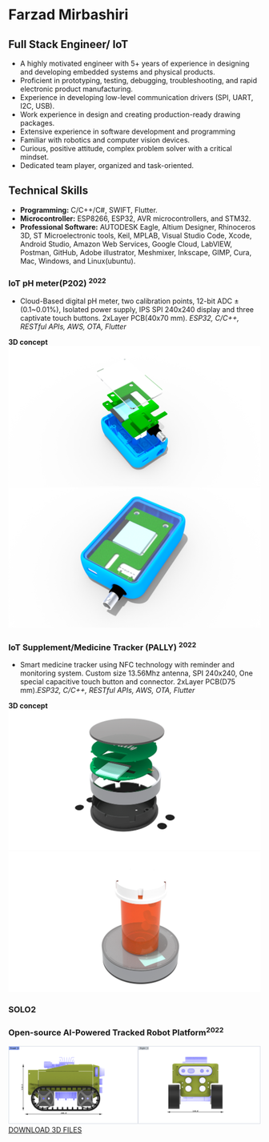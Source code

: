 # Farzad Mirbashiri
## Full Stack Engineer/ IoT

- A highly motivated engineer with 5+ years of experience in designing and developing embedded systems and physical products.
- Proficient in prototyping, testing, debugging, troubleshooting, and rapid electronic product manufacturing.
- Experience in developing low-level communication drivers (SPI, UART, I2C, USB).
- Work experience in design and creating production-ready drawing packages.
- Extensive experience in software development and programming 
- Familiar with robotics and computer vision devices.
- Curious, positive attitude, complex problem solver with a critical mindset.
- Dedicated team player, organized and task-oriented.
## Technical Skills

- **Programming:** C/C++/C#, SWIFT, Flutter.
- **Microcontroller:** ESP8266, ESP32, AVR microcontrollers, and STM32.
- **Professional Software:** AUTODESK Eagle, Altium Designer, Rhinoceros 3D, ST Microelectronic tools, Keil, MPLAB, Visual Studio Code, Xcode, Android Studio, Amazon Web Services, Google Cloud, LabVIEW, Postman, GitHub, Adobe illustrator, Meshmixer, Inkscape, GIMP, Cura, Mac, Windows, and Linux(ubuntu).

### IoT pH meter(P202) <sup>2022</sup>
- Cloud-Based digital pH meter, two calibration points, 12-bit ADC ±(0.1~0.01%), Isolated power supply, IPS SPI 240x240 display and three captivate touch buttons. 2xLayer PCB(40x70 mm).
*ESP32, C/C++, RESTful APIs, AWS, OTA, Flutter*

**3D concept**
![This is an image](/assets/images/3D_IoT_pH_meter_1.png)
![This is an image](/assets/images/3D_IoT_pH_meter_2.png)

### IoT Supplement/Medicine Tracker (PALLY) <sup>2022</sup>
- Smart medicine tracker using NFC technology with reminder and monitoring system.
Custom size 13.56Mhz antenna, SPI 240x240, One special capacitive touch button and connector. 2xLayer PCB(D75 mm).*ESP32, C/C++, RESTful APIs, AWS, OTA, Flutter*

**3D concept**
![This is an image](/assets/images/3D_Pally_1.png)
![This is an image](/assets/images/3D_Pally_2.png)



### SOLO2
### Open-source AI-Powered Tracked Robot Platform<sup>2022</sup>
![This is an image](/assets/images/SOLO2_DIM.png)
[DOWNLOAD 3D FILES](/SOLO2)


